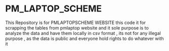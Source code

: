 # PM_LAPTOP_SCHEME
This Repository is for PMLAPTOPSCHEME WEBSITE this code it for scrapping the tables from pmlaptop website and it sole purpose is to analyze the data and have them locally in csv format , its not for any illegal purpose , as the data is public and everyone hold rights to do whatever with it 
